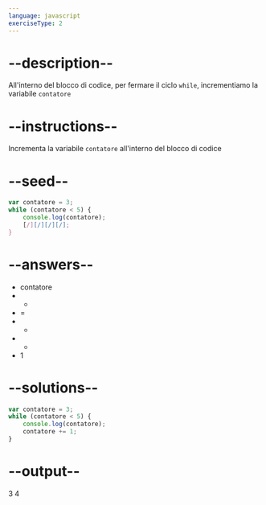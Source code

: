 ```yaml
---
language: javascript
exerciseType: 2
---
```


# --description--

All'interno del blocco di codice, per fermare il ciclo `while`, incrementiamo la variabile `contatore`

# --instructions--

Incrementa la variabile `contatore` all'interno del blocco di codice

# --seed--

```javascript
var contatore = 3;
while (contatore < 5) {
    console.log(contatore);
    [/][/][/][/];
}
```

# --answers--

- contatore
-  +
- = 
- -
- *
- 1

# --solutions--

```javascript
var contatore = 3;
while (contatore < 5) {
    console.log(contatore);
    contatore += 1;
}
```

# --output--

3
4
